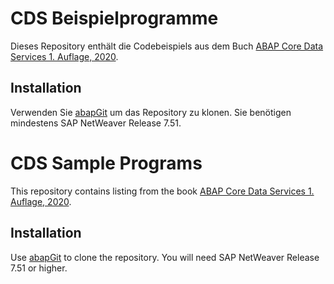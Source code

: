 # CDS Beispielprogramme #
Dieses Repository enthält die Codebeispiels aus dem Buch 
[ABAP Core Data Services 1. Auflage, 2020](https://www.espresso-tutorials.de/produkt/sap-praxishandbuch-abap-core-data-services-cds/).

## Installation ##
Verwenden Sie [abapGit](https://github.com/larshp/abapgit) um das Repository zu klonen. 
Sie benötigen mindestens SAP NetWeaver Release 7.51.

# CDS Sample Programs #
This repository contains listing from the book [ABAP Core Data Services 1. Auflage, 2020](https://www.espresso-tutorials.de/produkt/sap-praxishandbuch-abap-core-data-services-cds/).

## Installation ##
Use [abapGit](https://github.com/larshp/abapgit) to clone the repository. You will need SAP NetWeaver Release 7.51 or higher.
